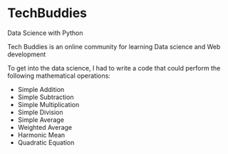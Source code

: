 # TechBuddies
Data Science with Python

Tech Buddies is an online community for learning Data science and Web development

To get into the data science, I had to write a code that could perform the following mathematical operations:
- Simple Addition
- Simple Subtraction
- Simple Multiplication
- Simple Division
- Simple Average
- Weighted Average
- Harmonic Mean
- Quadratic Equation
